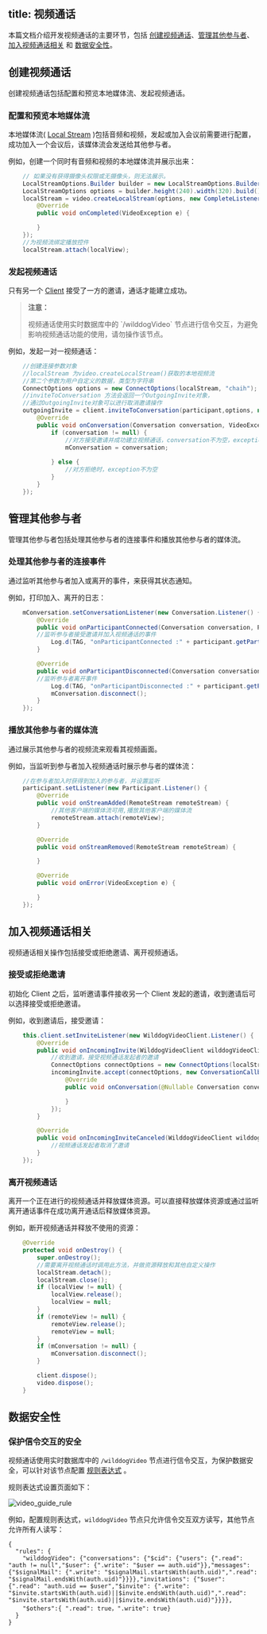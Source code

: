 title: 视频通话
---

本篇文档介绍开发视频通话的主要环节，包括 [创建视频通话](/guide/video/android/conversation.html#创建视频通话)、[管理其他参与者](/guide/video/android/conversation.html#管理其他参与者)、[加入视频通话相关](/guide/video/android/conversation.html#加入视频通话相关) 和 [数据安全性](/guide/video/android/conversation.html#数据安全性)。

## 创建视频通话

创建视频通话包括配置和预览本地媒体流、发起视频通话。



### 配置和预览本地媒体流

本地媒体流( [Local Stream](/guide/video/core.html#Local-Stream) )包括音频和视频，发起或加入会议前需要进行配置，成功加入一个会议后，该媒体流会发送给其他参与者。

例如，创建一个同时有音频和视频的本地媒体流并展示出来：

```java
	// 如果没有获得摄像头权限或无摄像头，则无法展示。
    LocalStreamOptions.Builder builder = new LocalStreamOptions.Builder();
    LocalStreamOptions options = builder.height(240).width(320).build();
    localStream = video.createLocalStream(options, new CompleteListener() {
        @Override
        public void onCompleted(VideoException e) {

        }
    });
    //为视频流绑定播放控件
    localStream.attach(localView);
```

### 发起视频通话

只有另一个 [Client](/guide/video/core.html#Client) 接受了一方的邀请，通话才能建立成功。

<blockquote class="warning">
  <p><strong>注意：</strong></p>
  视频通话使用实时数据库中的 `/wilddogVideo` 节点进行信令交互，为避免影响视频通话功能的使用，请勿操作该节点。
</blockquote>


例如，发起一对一视频通话：

```java
    //创建连接参数对象
    //localStream 为video.createLocalStream()获取的本地视频流
    //第二个参数为用户自定义的数据，类型为字符串
    ConnectOptions options = new ConnectOptions(localStream, "chaih");
    //inviteToConversation 方法会返回一个OutgoingInvite对象，
    //通过OutgoingInvite对象可以进行取消邀请操作
    outgoingInvite = client.inviteToConversation(participant,options, new ConversationCallback() {
        @Override
        public void onConversation(Conversation conversation, VideoException exception) {
            if (conversation != null) {
                //对方接受邀请并成功建立视频通话，conversation不为空，exception为空
                mConversation = conversation;
            
            } else {
                //对方拒绝时，exception不为空
            }
        }
    });
```

## 管理其他参与者

管理其他参与者包括处理其他参与者的连接事件和播放其他参与者的媒体流。


### 处理其他参与者的连接事件

通过监听其他参与者加入或离开的事件，来获得其状态通知。

例如，打印加入、离开的日志：

```java
    mConversation.setConversationListener(new Conversation.Listener() {
        @Override
        public void onParticipantConnected(Conversation conversation, Participant participant) {
        //监听参与者接受邀请并加入视频通话的事件
            Log.d(TAG, "onParticipantConnected :" + participant.getParticipantId());
        }

        @Override
        public void onParticipantDisconnected(Conversation conversation, Participant participant) {
        //监听参与者离开事件
            Log.d(TAG, "onParticipantDisconnected :" + participant.getParticipantId());
            mConversation.disconnect();
        }
    });
```

### 播放其他参与者的媒体流

通过展示其他参与者的视频流来观看其视频画面。

例如，当监听到参与者加入视频通话时展示参与者的媒体流：

```java
    //在参与者加入时获得到加入的参与者，并设置监听
    participant.setListener(new Participant.Listener() {
        @Override
        public void onStreamAdded(RemoteStream remoteStream) {
            //其他客户端的媒体流可用,播放其他客户端的媒体流
            remoteStream.attach(remoteView);
        }

        @Override
        public void onStreamRemoved(RemoteStream remoteStream) {

        }

        @Override
        public void onError(VideoException e) {

        }
    });
```

## 加入视频通话相关

视频通话相关操作包括接受或拒绝邀请、离开视频通话。

### 接受或拒绝邀请

初始化 Client 之后，监听邀请事件接收另一个 Client 发起的邀请，收到邀请后可以选择接受或拒绝邀请。

例如，收到邀请后，接受邀请：

```java
    this.client.setInviteListener(new WilddogVideoClient.Listener() {
        @Override
        public void onIncomingInvite(WilddogVideoClient wilddogVideoClient, IncomingInvite incomingInvite) {
            //收到邀请，接受视频通话发起者的邀请
            ConnectOptions connectOptions = new ConnectOptions(localStream, "");
            incomingInvite.accept(connectOptions, new ConversationCallback() {
                @Override
                public void onConversation(@Nullable Conversation conversation, @Nullable VideoException e) {

                }
            });
        }

        @Override
        public void onIncomingInviteCanceled(WilddogVideoClient wilddogVideoClient, IncomingInvite incomingInvite) {
            //视频通话发起者取消了邀请
        }
    });
```

### 离开视频通话

离开一个正在进行的视频通话并释放媒体资源。可以直接释放媒体资源或通过监听离开通话事件在成功离开通话后释放媒体资源。

例如，断开视频通话并释放不使用的资源：

```java
    @Override
    protected void onDestroy() {
        super.onDestroy();
        //需要离开视频通话时调用此方法，并做资源释放和其他自定义操作
        localStream.detach();
        localStream.close();
        if (localView != null) {
            localView.release();
            localView = null;
        }
        if (remoteView != null) {
            remoteView.release();
            remoteView = null;
        }
        if (mConversation != null) {
            mConversation.disconnect();
        }

        client.dispose();
        video.dispose();
    }
```

## 数据安全性

### 保护信令交互的安全

视频通话使用实时数据库中的 `/wilddogVideo` 节点进行信令交互，为保护数据安全，可以针对该节点配置 [规则表达式](/guide/sync/rules/introduce.html) 。

规则表达式设置页面如下：

<img src="/images/video_guide_rule.png" alt="video_guide_rule">

例如，配置规则表达式，`wilddogVideo` 节点只允许信令交互双方读写，其他节点允许所有人读写：

```
{
  "rules": {
    "wilddogVideo": {"conversations": {"$cid": {"users": {".read": "auth != null","$user": {".write": "$user == auth.uid"}},"messages": {"$signalMail": {".write": "$signalMail.startsWith(auth.uid)",".read": "$signalMail.endsWith(auth.uid)"}}}},"invitations": {"$user": {".read": "auth.uid == $user","$invite": {".write": "$invite.startsWith(auth.uid)||$invite.endsWith(auth.uid)",".read": "$invite.startsWith(auth.uid)||$invite.endsWith(auth.uid)"}}}},
    "$others":{ ".read": true，".write": true}
  }
}
```
